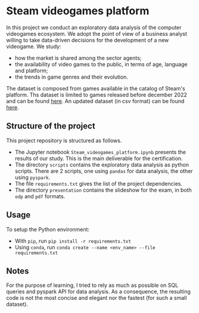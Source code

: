 # Steam videogames platform

In this project we conduct an exploratory data analysis of the computer videogames ecosystem. We adopt the point of view of a business analyst willing to take data-driven decisions for the development of a new videogame. We study:
- how the market is shared among the sector agents;
- the availability of video games to the public, in terms of age, language and platform;
- the trends in game genres and their evolution.

The dataset is composed from games available in the catalog of Steam's platform. Ths dataset is limited to games released before december 2022 and can be found [here](https://full-stack-bigdata-datasets.s3.amazonaws.com/Big_Data/Project_Steam/steam_game_output.json). An updated dataset (in csv format) can be found [here](https://www.kaggle.com/datasets/fronkongames/steam-games-dataset).


## Structure of the project

This project repository is structured as follows.
- The Jupyter notebook `Steam_videogames_platform.ipynb` presents the results of our study. This is the main deliverable for the certification.
- The directory `scripts` contains the exploratory data analysis as python scripts. There are 2 scripts, one using `pandas` for data analysis, the other using `pyspark`.
- The file `requirements.txt` gives the list of the project dependencies. 
- The directory `presentation` contains the slideshow for the exam, in both `odp` and `pdf` formats. 


## Usage

To setup the Python environment:
- With `pip`, run `pip install -r requirements.txt`
- Using `conda`, run `conda create --name <env_name> --file requirements.txt`


## Notes

For the purpose of learning, I tried to rely as much as possible on SQL queries and pyspark API for data analysis. As a consequence, the resulting code is not the most concise and elegant nor the fastest (for such a small dataset).